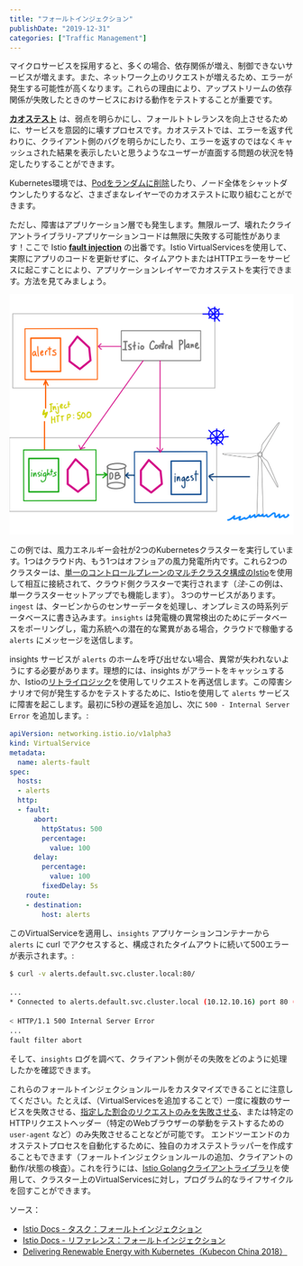 ```yaml
---
title: "フォールトインジェクション"
publishDate: "2019-12-31"
categories: ["Traffic Management"]
---
```


マイクロサービスを採用すると、多くの場合、依存関係が増え、制御できないサービスが増えます。また、ネットワーク上のリクエストが増えるため、エラーが発生する可能性が高くなります。これらの理由により、アップストリームの依存関係が失敗したときのサービスにおける動作をテストすることが重要です。

**[カオステスト](https://en.wikipedia.org/wiki/Chaos_engineering)** は、弱点を明らかにし、フォールトトレランスを向上させるために、サービスを意図的に壊すプロセスです。カオステストでは、エラーを返す代わりに、クライアント側のバグを明らかにしたり、エラーを返すのではなくキャッシュされた結果を表示したいと思うようなユーザーが直面する問題の状況を特定したりすることができます。

Kubernetes環境では、[Podをランダムに削除](https://github.com/asobti/kube-monkey#kube-monkey--)したり、ノード全体をシャットダウンしたりするなど、さまざまなレイヤーでのカオステストに取り組むことができます。

ただし、障害はアプリケーション層でも発生します。無限ループ、壊れたクライアントライブラリ-アプリケーションコードは無限に失敗する可能性があります！ここで Istio **[fault injection](https://istio.io/docs/concepts/traffic-management/#fault-injection)** の出番です。Istio VirtualServicesを使用して、実際にアプリのコードを更新せずに、タイムアウトまたはHTTPエラーをサービスに起こすことにより、アプリケーションレイヤーでカオステストを実行できます。方法を見てみましょう。

![](/images/fault-injection.png)


この例では、風力エネルギー会社が2つのKubernetesクラスターを実行しています。1つはクラウド内、もう1つはオフショアの風力発電所内です。これら2つのクラスターは、[単一のコントロールプレーンのマルチクラスタ構成のIstio](https://istio.io/docs/setup/install/multicluster/shared-gateways/)を使用して相互に接続されて、クラウド側クラスターで実行されます（*注*-この例は、単一クラスターセットアップでも機能します）。 3つのサービスがあります。`ingest` は、タービンからのセンサーデータを処理し、オンプレミスの時系列データベースに書き込みます。`insights` は発電機の異常検出のためにデータベースをポーリングし，電力系統への潜在的な驚異がある場合，クラウドで稼働する `alerts` にメッセージを送信します。

insights サービスが `alerts` のホームを呼び出せない場合、異常が失われないようにする必要があります。理想的には、insights がアラートをキャッシュするか、Istioの[リトライロジック](/retry)を使用してリクエストを再送信します。この障害シナリオで何が発生するかをテストするために、Istioを使用して `alerts` サービスに障害を起こします。最初に5秒の遅延を追加し、次に `500 - Internal Server Error` を追加します。:

```YAML
apiVersion: networking.istio.io/v1alpha3
kind: VirtualService
metadata:
  name: alerts-fault
spec:
  hosts:
  - alerts
  http:
  - fault:
      abort:
        httpStatus: 500
        percentage:
          value: 100
      delay:
        percentage:
          value: 100
        fixedDelay: 5s
    route:
    - destination:
        host: alerts
```

このVirtualServiceを適用し、`insights` アプリケーションコンテナーから `alerts` に curl でアクセスすると、構成されたタイムアウトに続いて500エラーが表示されます。:

```bash
$ curl -v alerts.default.svc.cluster.local:80/

...
* Connected to alerts.default.svc.cluster.local (10.12.10.16) port 80 (#0)

< HTTP/1.1 500 Internal Server Error
...
fault filter abort
```

そして、`insights` ログを調べて、クライアント側がその失敗をどのように処理したかを確認できます。

これらのフォールトインジェクションルールをカスタマイズできることに注意してください。たとえば、（VirtualServicesを追加することで）一度に複数のサービスを失敗させる、[指定した割合のリクエストのみを失敗させる](https://istio.io/docs/reference/config/networking/virtual-service/#HTTPFaultInjection-Abort)、または特定のHTTPリクエストヘッダー（特定のWebブラウザーの挙動をテストするための `user-agent` など）のみ失敗させることなどが可能です。
エンドツーエンドのカオステストプロセスを自動化するために、独自のカオステストラッパーを作成することもできます（フォールトインジェクションルールの追加、クライアントの動作/状態の検査）。これを行うには、[Istio Golangクライアントライブラリ](https://github.com/istio/client-go)を使用して、クラスター上のVirtualServicesに対し，プログラム的なライフサイクルを回すことができます。

ソース：

- [Istio Docs - タスク：フォールトインジェクション](https://istio.io/docs/tasks/traffic-management/fault-injection/)
- [Istio Docs - リファレンス：フォールトインジェクション](https://istio.io/docs/reference/config/networking/virtual-service/#HTTPFaultInjection)
- [Delivering Renewable Energy with Kubernetes（Kubecon China 2018）](https://static.sched.com/hosted_files/kccncchina2018english/18/ShengLiang-En.pdf)
